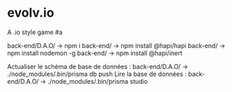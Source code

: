 # evolv.io
A .io style game
#a

back-end/D.A.O/ -> npm i
back-end/ -> npm install @hapi/hapi
back-end/ -> npm install nodemon -g
back-end/ -> npm install @hapi/inert

Actualiser le schéma de base de données : back-end/D.A.O/ -> ./node_modules/.bin/prisma db push
Lire la base de données : back-end/D.A.O/ -> ./node_modules/.bin/prisma studio